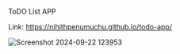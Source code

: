 ToDO List APP

Link: https://nihithpenumuchu.github.io/todo-app/

![Screenshot 2024-09-22 123953](https://github.com/user-attachments/assets/daafab7b-9eeb-4572-bb27-df1ffe5edf71)
